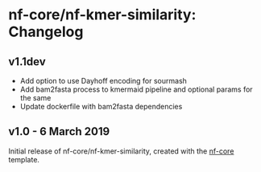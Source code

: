 # nf-core/nf-kmer-similarity: Changelog

## v1.1dev

* Add option to use Dayhoff encoding for sourmash
* Add bam2fasta process to kmermaid pipeline and optional params
  for the same
* Update dockerfile with bam2fasta dependencies

## v1.0 - 6 March 2019

Initial release of nf-core/nf-kmer-similarity, created with the [nf-core](http://nf-co.re/) template.
